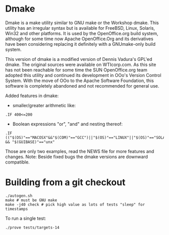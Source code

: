 # Dmake

Dmake is a make utility similar to GNU make or the Workshop dmake. This
utility has an irregular syntax but is available for FreeBSD, Linux,
Solaris, Win32 and other platforms. It is used by the OpenOffice.org
build system, although for some time now Apache OpenOffice.Org and
its derivatives have been considering replacing it definitely with a
GNUmake-only build system.

This version of dmake is a modified version of Dennis Vadura's GPL'ed
dmake. The original sources were available on WTIcorp.com. As this
site has not been reachable for some time the SUN OpenOffice.org team
adopted this utility and continued its development in OOo's Version
Control System. With the move of OOo to the Apache Software Foundation,
this software is completely abandoned and not recommended for general use.

Added features in dmake:

* smaller/greater arithmetic like: 

```
.IF 400<=200
```

* Boolean expressions "or", "and" and nesting thereof: 

```
.IF (("$(OS)"=="MACOSX"&&"$(COM)"=="GCC")||"$(OS)"=="LINUX"||"$(OS)"=="SOLARIS") && "$(GUIBASE)"=="unx"
```

Those are only two examples, read the NEWS file for more features
and changes. Note: Beside fixed bugs the dmake versions are downward
compatible.

# Building from a git checkout

```
./autogen.sh
make # must be GNU make
make -j40 check # pick high value as lots of tests "sleep" for timestamps
```

To run a single test:

```
./prove tests/targets-14
```
